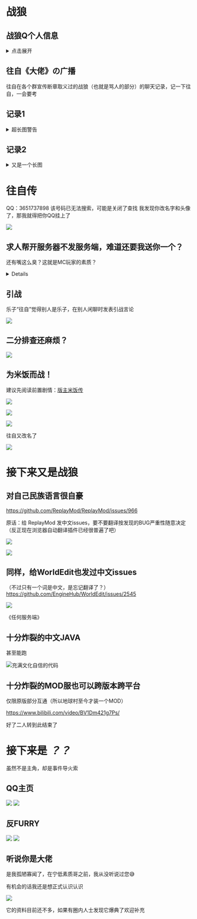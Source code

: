 # 战狼

## 战狼Q个人信息
<details>
  <summary>点击展开</summary>

   ![](/others/二人传/1（更新）.jpg)


</details>

## 往自《大佬》の广播
往自在各个群宣传断章取义过的战狼（也就是骂人的部分）的聊天记录，记一下往自，一会要考


## 记录1
<details>

<summary>超长图警告</summary>

![](/others/二人传/记录2-2.png)

![](/others/二人传/记录1.png)

### 含有“无从考证”的内容如下（苏小林视角）

![](/others/二人传/记录1-1.jpg)

</details>

## 记录2

<details>

<summary>又是一个长图</summary>

![](/others/二人传/记录2.png)

注意里面那个骂人弱智的空白名字，待会也要考

</details>


# 往自传

QQ：3651737898
该号码已无法搜索，可能是关闭了查找
我发现你改名字和头像了，那我就得把你QQ挂上了

![](/others/二人传/改头像和名字了.png)

## 求人帮开服务器不发服务端，难道还要我送你一个？
还有嘴这么臭？这就是MC玩家的素质？

<details>

![](/others/二人传/[MineBBS]往-1.jpg)
![](/others/二人传/[MineBBS]往-2.jpg)

</details>

## 引战
乐子“往自”觉得别人是乐子，在别人闲聊时发表引战言论

![](/others/二人传/记录0.png)

## 二分排查还麻烦？

![](/others/二人传/往-1.png)

## 为米饭而战！

建议先阅读前置剧情：[版主米饭传](版主米饭传.md)

![](/others/二人传/往-2.png)

![](/others/二人传/往-3.png)


![](/others/二人传/往-4.png)

往自又改名了

![](/others/二人传/往-5.png)

# 接下来又是战狼

## 对自己民族语言很自豪

https://github.com/ReplayMod/ReplayMod/issues/966

原话：给 ReplayMod 发中文issues，要不要翻译按发现的BUG严重性随意决定（反正现在浏览器自动翻译插件已经很普遍了吧）

![](/others/二人传/战狼3-1.jpg)


![](/others/二人传/野狼-4.png)


## 同样，给WorldEdit也发过中文issues
（不过只有一个词是中文，是忘记翻译了？）
https://github.com/EngineHub/WorldEdit/issues/2545

![](/others/二人传/《任何服务端》.png)

《任何服务端》


## 十分炸裂的中文JAVA

甚至能跑

![充满文化自信的代码](/others/二人传/充满文化自信的代码.png)

## 十分炸裂的MOD服也可以跨版本跨平台

仅限原版部分互通（所以地球村至今才装一个MOD）

https://www.bilibili.com/video/BV1Dm421g7Ps/

好了二人转到此结束了

# 接下来是 *？？*

虽然不是主角，却是事件导火索

## QQ主页

![](/others/二人传/kg1.jpg)
![](/others/二人传/kg2.png)

## 反FURRY

![](/others/二人传/反furry.jpg)
![](/others/二人传/反furry2.jpg)

## 听说你是大佬

是我孤陋寡闻了，在宁低素质哥之前，我从没听说过您😅

有机会的话我还是想正式认识认识

![](/others/二人传/大佬？！.png)

它的资料目前还不多，如果有圈内人士发现它爆典了欢迎补充

